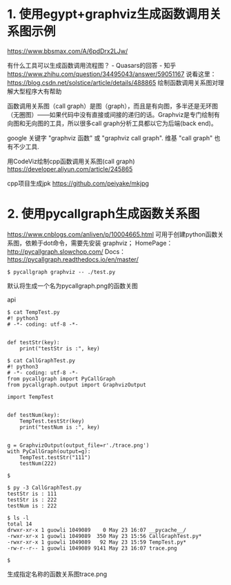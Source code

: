 # 1. 使用egypt+graphviz生成函数调用关系图示例


https://www.bbsmax.com/A/6pdDrx2LJw/




有什么工具可以生成函数调用流程图？ - Quasars的回答 - 知乎
https://www.zhihu.com/question/34495043/answer/59051167
说看这里：
https://blog.csdn.net/solstice/article/details/488865
绘制函数调用关系图对理解大型程序大有帮助


函数调用关系图（call graph）是图（graph），而且是有向图，多半还是无环图（无圈图）——如果代码中没有直接或间接的递归的话。Graphviz是专门绘制有向图和无向图的工具，所以很多call graph分析工具都以它为后端(back end)。

google 关键字 "graphviz 函数" 或 "graphviz call graph".
维基 "call graph" 也有不少工具.



用CodeViz绘制cpp函数调用关系图(call graph)
https://developer.aliyun.com/article/245865

cpp项目生成jpk https://github.com/peiyake/mkjpg





# 2. 使用pycallgraph生成函数关系图
https://www.cnblogs.com/anliven/p/10004665.html
可用于创建python函数关系图，依赖于dot命令，需要先安装 graphviz；
HomePage：http://pycallgraph.slowchop.com/
Docs：https://pycallgraph.readthedocs.io/en/master/



```
$ pycallgraph graphviz -- ./test.py
```

默认将生成一个名为pycallgraph.png的函数关图

api


```
$ cat TempTest.py
#! python3
# -*- coding: utf-8 -*-
 
 
def testStr(key):
    print("testStr is :", key)
 
$ cat CallGraphTest.py
#! python3
# -*- coding: utf-8 -*-
from pycallgraph import PyCallGraph
from pycallgraph.output import GraphvizOutput
 
import TempTest
 
 
def testNum(key):
    TempTest.testStr(key)
    print("testNum is :", key)
 
 
g = GraphvizOutput(output_file=r'./trace.png')
with PyCallGraph(output=g):
    TempTest.testStr("111")
    testNum(222)
 
$
 
$ py -3 CallGraphTest.py
testStr is : 111
testStr is : 222
testNum is : 222
 
$ ls -l
total 14
drwxr-xr-x 1 guowli 1049089    0 May 23 16:07 __pycache__/
-rwxr-xr-x 1 guowli 1049089  350 May 23 15:56 CallGraphTest.py*
-rwxr-xr-x 1 guowli 1049089   92 May 23 15:59 TempTest.py*
-rw-r--r-- 1 guowli 1049089 9141 May 23 16:07 trace.png
 
$
```
生成指定名称的函数关系图trace.png

